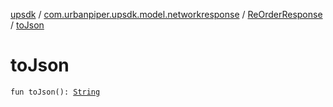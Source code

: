 [upsdk](../../index.md) / [com.urbanpiper.upsdk.model.networkresponse](../index.md) / [ReOrderResponse](index.md) / [toJson](./to-json.md)

# toJson

`fun toJson(): `[`String`](https://kotlinlang.org/api/latest/jvm/stdlib/kotlin/-string/index.html)